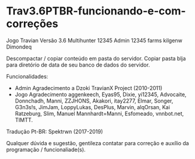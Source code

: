 # Trav3.6PTBR-funcionando-e-com-correções
Jogo Travian Versão 3.6
Multihunter 12345
Admin 12345
farms kilgenw
Dimondeq

Descompactar / copiar conteúdo em pasta do servidor.
Copiar pasta blja para diretório de data de seu banco de dados do servidor.

Funcionalidades:

- Admin           Agradecimento a Dzoki TravianX Project (2010-2011)
- Jogo            Agradecimento aggenkeech, Eyas95, Dixie, yi12345, Advocaite, Donnchadh, Manni, ZZJHONS, Akakori, itay2277, Elmar, Songer, G3n3s!s, JimJam, LoppyLukas, DesPlus, Marvin, alqOrsan, Kai Ratzeburg, Slim, Manuel Mannhardt=Manni, Esfomeado, vnnbot.net, TIMTT.

Tradução Pt-BR: Spektrwn (2017-2019)

Qualquer dúvida e sugestão, gentileza contatar para correção e auxílio da programação / funcionaliade(s).
